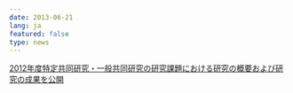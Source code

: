 ```yaml
---
date: 2013-06-21
lang: ja
featured: false
type: news
---
```

<a href="/collaboration/kyoten/kadai.html" target="_blank">2012年度特定共同研究・一般共同研究の研究課題における研究の概要および研究の成果を公開</a>
